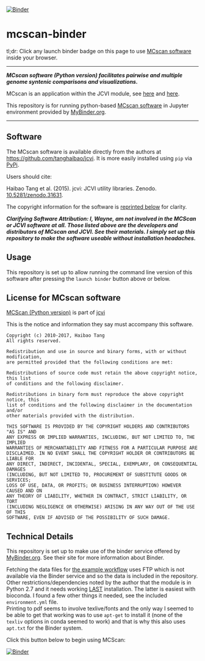 
[![Binder](http://mybinder.org/badge.svg)](http://beta.mybinder.org/v2/gh/fomightez/mcscan-binder/master?filepath=index.ipynb)

# mcscan-binder

tl;dr:
Click any launch binder badge on this page to use [MCscan software](https://github.com/tanghaibao/jcvi/wiki/MCscan-(Python-version)) inside your browser.


-----

***MCscan software (Python version) facilitates pairwise and multiple genome syntenic comparisons and visualizations.***

MCscan is an application within the JCVI module, see [here](https://github.com/tanghaibao/jcvi/wiki) and [here](https://github.com/tanghaibao/jcvi).

This repository is for running python-based  [MCscan software](https://github.com/tanghaibao/jcvi/wiki/MCscan-(Python-version)) in Jupyter environment provided by [MyBinder.org](https://mybinder.org/).  

------


Software
--------

The MCscan software is available directly from the authors at <a href="https://github.com/tanghaibao/jcvi">https://github.com/tanghaibao/jcvi</a>. It is more easily installed using `pip` via [PyPi](https://pypi.org/project/jcvi/).

Users should cite:

Haibao Tang et al. (2015). jcvi: JCVI utility libraries. Zenodo. [10.5281/zenodo.31631](http://dx.doi.org/10.5281/zenodo.31631).

The copyright information for the software is [reprinted below](#license-for-mcscan-software) for clarity.

***Clarifying Software Attribution: I, Wayne, am not involved in the MCScan or JCVI software at all. Those listed above are the developers and distributors of MCscan and JCVI. See their materials. I simply set up this repository to make the software useable without installation headaches.***


Usage
-----

This repository is set up to allow running the command line version of this software after pressing the `launch binder` button above or below.


License for MCscan software
---------------------------

[MCScan (Python version)](https://github.com/tanghaibao/jcvi/wiki/MCscan-(Python-version)) is part of [jcvi]()

This is the notice and information they say must accompany this software.
```
Copyright (c) 2010-2017, Haibao Tang
All rights reserved.

Redistribution and use in source and binary forms, with or without modification,
are permitted provided that the following conditions are met:

Redistributions of source code must retain the above copyright notice, this list
of conditions and the following disclaimer.

Redistributions in binary form must reproduce the above copyright notice, this
list of conditions and the following disclaimer in the documentation and/or
other materials provided with the distribution.

THIS SOFTWARE IS PROVIDED BY THE COPYRIGHT HOLDERS AND CONTRIBUTORS "AS IS" AND
ANY EXPRESS OR IMPLIED WARRANTIES, INCLUDING, BUT NOT LIMITED TO, THE IMPLIED
WARRANTIES OF MERCHANTABILITY AND FITNESS FOR A PARTICULAR PURPOSE ARE
DISCLAIMED. IN NO EVENT SHALL THE COPYRIGHT HOLDER OR CONTRIBUTORS BE LIABLE FOR
ANY DIRECT, INDIRECT, INCIDENTAL, SPECIAL, EXEMPLARY, OR CONSEQUENTIAL DAMAGES
(INCLUDING, BUT NOT LIMITED TO, PROCUREMENT OF SUBSTITUTE GOODS OR SERVICES;
LOSS OF USE, DATA, OR PROFITS; OR BUSINESS INTERRUPTION) HOWEVER CAUSED AND ON
ANY THEORY OF LIABILITY, WHETHER IN CONTRACT, STRICT LIABILITY, OR TORT
(INCLUDING NEGLIGENCE OR OTHERWISE) ARISING IN ANY WAY OUT OF THE USE OF THIS
SOFTWARE, EVEN IF ADVISED OF THE POSSIBILITY OF SUCH DAMAGE.
```

Technical Details
-----------------

This repository is set up to make use of the binder service offered by [MyBinder.org](https://mybinder.org/). See their site for more information about Binder.

Fetching the data files for [the example workflow](https://github.com/tanghaibao/jcvi/wiki/MCscan-(Python-version)) uses FTP which is not available via the Binder service and so the data is included in the repository.
Other restrictions/dependencies noted by the author that the module is in Python 2.7 and it needs working [LAST](http://last.cbrc.jp/) installation. The latter is easiest with bioconda. I found a few other things it needed, see the included `environment.yml` file.  
Printing to pdf seems to involve texlive/fonts and the only way I seemed to be able to get that working was to use `apt-get` to install it (none of the `texliv` options in conda seemed to work) and that is why this also uses `apt.txt` for the Binder system.

Click this button below to begin using MCScan:

[![Binder](http://mybinder.org/badge.svg)](http://beta.mybinder.org/v2/gh/fomightez/mcscan-binder/master?filepath=index.ipynb)
